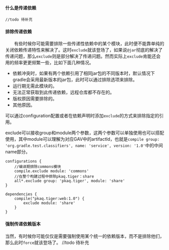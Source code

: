 #### 什么是传递依赖
	//todo 待补充
#### 排除传递依赖
　　有些时候你可能需要排除一些传递性依赖中的某个模块，此时便不能靠单纯的关闭依赖传递特性来解决了。这时`exclude`就该登场了，如果说`@jar`彻底的解决了传递问题，那么`exclude`则是部分解决了传递问题。然而实际上`exclude`肯能还会用的频率更更频繁一些，比如下面几种情况。
  
- 依赖冲突时，如果有两个依赖引用了相同jar包的不同版本时，默认情况下gradle会采用最新版本的jar包，此时可以通过排除选项来排除。
- 运行期无需此模块的。
- 无法正常获取到此传递依赖，远程仓库都不存在的。
- 版权原因需要排除的。
- 其他原因。

可以通过configuration配置或者在依赖声明时添加`exclude`的方式来排除指定的引用。

exclude可以接收group和module两个参数，这两个参数可以单独使用也可以搭配使用，其中module可以理解为对应GAV中的artifactId，也就是`compile group: 'org.gradle.test.classifiers', name: 'service', version: '1.0'`中的中间name部分。
```
configurations {
	//编译期排除commons模块
    compile.exclude module: 'commons'
    //在整个构建过程中排除pkaq.tiger：share
    all*.exclude group: 'pkaq.tiger', module: 'share'
}

dependencies {
    compile("pkaq.tiger:web:1.0") {
        exclude module: 'share'
    }
}
```
#### 强制传递依赖版本
当然，有时候你可能仅仅是需要强制使用某个统一的依赖版本，而不是排除他们，那么此时`force`就该登场了。
	//todo 待补充